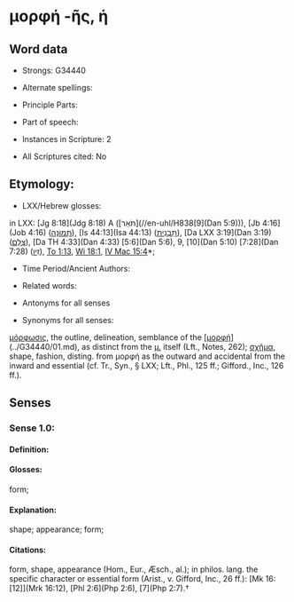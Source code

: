 # μορφή -ῆς, ἡ

<!-- Status: S2=NeedsEdits -->
<!-- Lexica used for edits:   -->

## Word data

* Strongs: G34440

* Alternate spellings:



* Principle Parts: 


* Part of speech: 


* Instances in Scripture: 2

* All Scriptures cited: No

## Etymology: 


* LXX/Hebrew glosses: 

in LXX: [Jg 8:18](Jdg 8:18) A ([תֹּאַר](//en-uhl/H838[9](Dan 5:9))), [Jb 4:16](Job 4:16) ([תְּמוּנָה](//en-uhl/H8544)), [Is 44:13](Isa 44:13) ([תַּבְנִית](//en-uhl/H8403)), [Da LXX 3:19](Dan 3:19) ([צְלֵם](//en-uhl/H6754)), [Da TH 4:33](Dan 4:33) [5:6](Dan 5:6), 9, [10](Dan 5:10) [7:28](Dan 7:28) ([זִיו](//en-uhl/H2122)), [To 1:13](Tob.1.13), [Wi 18:1](Wis.18.1), [IV Mac 15:4](4Macc.15.4)*;

* Time Period/Ancient Authors: 


* Related words: 

* Antonyms for all senses

* Synonyms for all senses: 

 [μόρφωσις](../G34460/01.md), the outline, delineation, semblance of the   [[μορφή]()](../G34440/01.md), as distinct from the [μ.]() itself (Lft., Notes, 262); [σχῆμα](../G49760/01.md), shape, fashion, disting. from μορφή as the outward and accidental from the inward and essential (cf. Tr., Syn., § LXX; Lft., Phl., 125 ff.; Gifford., Inc., 126 ff.).

## Senses 


### Sense  1.0: 

#### Definition: 

#### Glosses: 

form; 

#### Explanation: 

shape; 
appearance; 
form; 

#### Citations: 

form, shape, appearance (Hom., Eur., Æsch., al.); in philos. lang. the specific character or essential form (Arist., v. Gifford, Inc., 26 ff.): [Mk 16:[12]](Mrk 16:12), [Phl 2:6](Php 2:6), [7](Php 2:7).†

